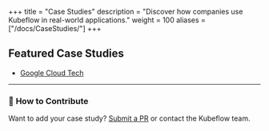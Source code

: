 +++
title = "Case Studies"
description = "Discover how companies use Kubeflow in real-world applications."
weight = 100
aliases = ["/docs/CaseStudies/"]
+++

## Featured Case Studies

- [Google Cloud Tech](https://www.youtube.com/watch?v=cTZArDgbIWw&list=PLIivdWyY5sqLS4lN75RPDEyBgTro_YX7x)
<!-- - [Amazon: ](./case-studies/amazon)
- [NVIDIA: ](./case-studies/nvidia)
- [ByteDance: ](./case-studies/bytedance)
- [Microsoft: ](./case-studies/microsoft)
- [Red Hat: ](./case-studies/redhat) -->

---

### 🔗 **How to Contribute**
Want to add your case study? [Submit a PR](https://github.com/kubeflow/website) or contact the Kubeflow team.